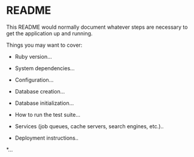 # README

This README would normally document whatever steps are necessary to get the
application up and running.

Things you may want to cover:

* Ruby version...

* System dependencies...  

* Configuration...

* Database creation...

* Database initialization...

* How to run the test suite...

* Services (job queues, cache servers, search engines, etc.)..

* Deployment instructions..

*... 
